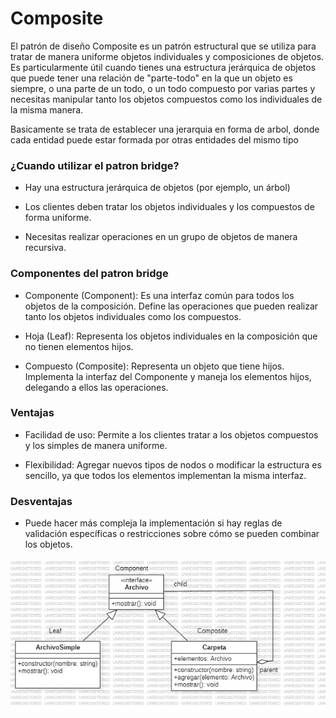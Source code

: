 # Composite
   
El patrón de diseño Composite es un patrón estructural que se utiliza para tratar de manera uniforme objetos individuales y composiciones de objetos. Es particularmente útil cuando tienes una estructura jerárquica de objetos que puede tener una relación de "parte-todo" en la que un objeto es siempre, o una parte de un todo, o un todo compuesto por varias partes y necesitas manipular tanto los objetos compuestos como los individuales de la misma manera.

Basicamente se trata de establecer una jerarquia en forma de arbol, donde cada entidad puede estar formada por otras entidades del mismo tipo

### ¿Cuando utilizar el patron bridge?

- Hay una estructura jerárquica de objetos (por ejemplo, un árbol)

- Los clientes deben tratar los objetos individuales y los compuestos de forma uniforme.

- Necesitas realizar operaciones en un grupo de objetos de manera recursiva.

### Componentes del patron bridge

- Componente (Component): Es una interfaz común para todos los objetos de la composición. Define las operaciones que pueden realizar tanto los objetos individuales como los compuestos.

- Hoja (Leaf): Representa los objetos individuales en la composición que no tienen elementos hijos.

- Compuesto (Composite): Representa un objeto que tiene hijos. Implementa la interfaz del Componente y maneja los elementos hijos, delegando a ellos las operaciones.

### Ventajas

- Facilidad de uso: Permite a los clientes tratar a los objetos compuestos y los simples de manera uniforme.

- Flexibilidad: Agregar nuevos tipos de nodos o modificar la estructura es sencillo, ya que todos los elementos implementan la misma interfaz.

### Desventajas

- Puede hacer más compleja la implementación si hay reglas de validación específicas o restricciones sobre cómo se pueden combinar los objetos.


![Diagrama de clases Composite](../../assets/CompositePattern.jpg)
